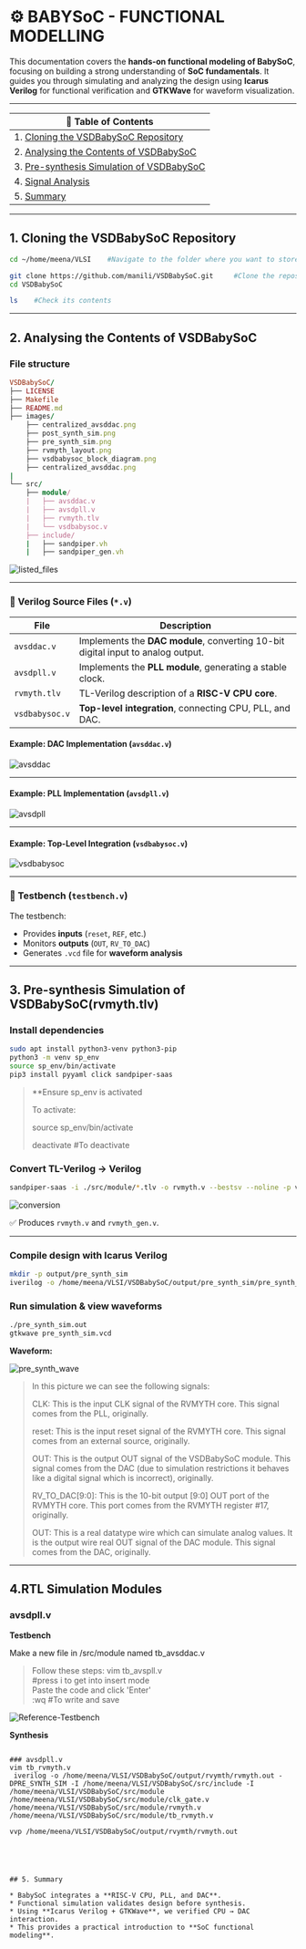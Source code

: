 # ⚙️ BABYSoC - FUNCTIONAL MODELLING

This documentation covers the **hands-on functional modeling of BabySoC**, focusing on building a strong understanding of **SoC fundamentals**. It guides you through simulating and analyzing the design using **Icarus Verilog** for functional verification and **GTKWave** for waveform visualization.

---

|📑 Table of Contents|
|-------------|
|1. [Cloning the VSDBabySoC Repository](#1-cloning-the-vsdbabysoc-repository)|
|2. [Analysing the Contents of VSDBabySoC](#2-analysing-the-contents-of-vsdbabysoc)|
|3. [Pre-synthesis Simulation of VSDBabySoC](#3-pre-synthesis-simulation-of-vsdbabysoc)|
|4. [Signal Analysis](#4-signal-analysis)|
|5. [Summary](#5-summary)|

---

## 1. Cloning the VSDBabySoC Repository

```bash
cd ~/home/meena/VLSI    #Navigate to the folder where you want to store your project
```

```bash
git clone https://github.com/manili/VSDBabySoC.git     #Clone the repository
cd VSDBabySoC
```

```bash
ls    #Check its contents
```

---

## 2. Analysing the Contents of VSDBabySoC

### File structure

```ruby
VSDBabySoC/
├── LICENSE
├── Makefile
├── README.md
├── images/
    ├── centralized_avsddac.png
    ├── post_synth_sim.png
    ├── pre_synth_sim.png
    ├── rvmyth_layout.png
    ├── vsdbabysoc_block_diagram.png
    ├── centralized_avsddac.png  
|
└── src/
    ├── module/
    |   ├── avsddac.v
    |   ├── avsdpll.v
    |   ├── rvmyth.tlv
    |   └── vsdbabysoc.v
    ├── include/
    |   ├── sandpiper.vh
    |   ├── sandpiper_gen.vh
```

![listed_files](./Images/listed_files.png)

---

### 📂 Verilog Source Files (`*.v`)

| File           | Description                                                                      |
| -------------- | -------------------------------------------------------------------------------- |
| `avsddac.v`    | Implements the **DAC module**, converting 10-bit digital input to analog output. |
| `avsdpll.v`    | Implements the **PLL module**, generating a stable clock.                        |
| `rvmyth.tlv`   | TL-Verilog description of a **RISC-V CPU core**.                                 |
| `vsdbabysoc.v` | **Top-level integration**, connecting CPU, PLL, and DAC.                         |

#### Example: DAC Implementation (`avsddac.v`)

![avsddac](./Images/avsddac.png)

---

#### Example: PLL Implementation (`avsdpll.v`)

![avsdpll](./Images/avsdpll.png)

---

#### Example: Top-Level Integration (`vsdbabysoc.v`)

![vsdbabysoc](./Images/vsdbabysoc.png)

---

### 📂 Testbench (`testbench.v`)

The testbench:

* Provides **inputs** (`reset`, `REF`, etc.)
* Monitors **outputs** (`OUT`, `RV_TO_DAC`)
* Generates `.vcd` file for **waveform analysis**

---

## 3. Pre-synthesis Simulation of VSDBabySoC(rvmyth.tlv)

### Install dependencies

```bash
sudo apt install python3-venv python3-pip
python3 -m venv sp_env
source sp_env/bin/activate
pip3 install pyyaml click sandpiper-saas
```

>**Ensure sp_env is activated
>
>To activate:
>
>source sp_env/bin/activate
>
>deactivate #To deactivate
### Convert TL-Verilog → Verilog

```bash
sandpiper-saas -i ./src/module/*.tlv -o rvmyth.v --bestsv --noline -p verilog --outdir ./src/module/
```
![conversion](./Images/conversion.png)

✅ Produces `rvmyth.v` and `rvmyth_gen.v`.


---

### Compile design with Icarus Verilog

```bash
mkdir -p output/pre_synth_sim
iverilog -o /home/meena/VLSI/VSDBabySoC/output/pre_synth_sim/pre_synth_sim.out -DPRE_SYNTH_SIM -I /home/meena/VLSI/VSDBabySoC/src/include -I /home/meena/VLSI/VSDBabySoC/src/module /home/meena/VLSI/VSDBabySoC/src/module/testbench.v

```

### Run simulation & view waveforms

```bash
./pre_synth_sim.out
gtkwave pre_synth_sim.vcd
```

**Waveform:**

![pre_synth_wave](./Images/pre_synth_wave.png)

>In this picture we can see the following signals:
>
>CLK: This is the input CLK signal of the RVMYTH core. This signal comes from the PLL, originally.
>
>reset: This is the input reset signal of the RVMYTH core. This signal comes from an external source, originally.
>
>OUT: This is the output OUT signal of the VSDBabySoC module. This signal comes from the DAC (due to simulation restrictions it behaves like a digital signal which is incorrect), originally.
>
>RV_TO_DAC[9:0]: This is the 10-bit output [9:0] OUT port of the RVMYTH core. This port comes from the RVMYTH register #17, originally.
>
>OUT: This is a real datatype wire which can simulate analog values. It is the output wire real OUT signal of the DAC module. This signal comes from the DAC, originally.

---

## 4.RTL Simulation Modules

### avsdpll.v

**Testbench**  

Make a new file in /src/module named tb_avsddac.v  
>Follow these steps: 
>vim tb_avspll.v  
> #press i to get into insert mode  
>Paste the code and click 'Enter'  
>:wq #To write and save

![Reference-Testbench](#https://github.com/vsdip/rvmyth_avsdpll_interface/blob/main/verilog/pll_tb.v)

**Synthesis**  

```

### avsdpll.v
vim tb_rvmyth.v
 iverilog -o /home/meena/VLSI/VSDBabySoC/output/rvymth/rvmyth.out -DPRE_SYNTH_SIM -I /home/meena/VLSI/VSDBabySoC/src/include -I /home/meena/VLSI/VSDBabySoC/src/module /home/meena/VLSI/VSDBabySoC/src/module/clk_gate.v /home/meena/VLSI/VSDBabySoC/src/module/rvmyth.v /home/meena/VLSI/VSDBabySoC/src/module/tb_rvmyth.v

vvp /home/meena/VLSI/VSDBabySoC/output/rvymth/rvmyth.out





## 5. Summary

* BabySoC integrates a **RISC-V CPU, PLL, and DAC**.
* Functional simulation validates design before synthesis.
* Using **Icarus Verilog + GTKWave**, we verified CPU → DAC interaction.
* This provides a practical introduction to **SoC functional modeling**.
